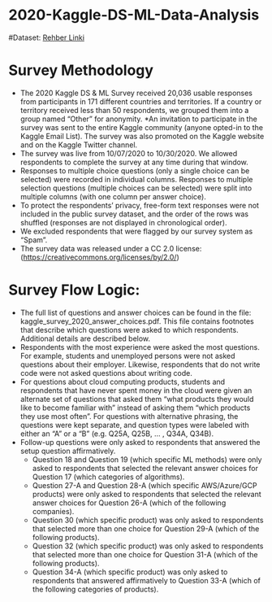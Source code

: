 # 2020-Kaggle-DS-ML-Data-Analysis
#Dataset: 
[Rehber Linki](https://www.kaggle.com/c/kaggle-survey-2020/data)
# Survey Methodology 
* The 2020 Kaggle DS & ML Survey received 20,036 usable responses from participants in 171
different countries and territories. If a country or territory received less than 50 respondents, we
grouped them into a group named “Other” for anonymity.
*An invitation to participate in the survey was sent to the entire Kaggle community (anyone
opted-in to the Kaggle Email List). The survey was also promoted on the Kaggle website and on
the Kaggle Twitter channel.
* The survey was live from 10/07/2020 to 10/30/2020. We allowed respondents to complete the
survey at any time during that window.
* Responses to multiple choice questions (only a single choice can be selected) were recorded in
individual columns. Responses to multiple selection questions (multiple choices can be selected)
were split into multiple columns (with one column per answer choice).
* To protect the respondents’ privacy, free-form text responses were not included in the public
survey dataset, and the order of the rows was shuffled (responses are not displayed in
chronological order).
* We excluded respondents that were flagged by our survey system as “Spam”.
* The survey data was released under a CC 2.0 license:
(https://creativecommons.org/licenses/by/2.0/)
# Survey Flow Logic:
+ The full list of questions and answer choices can be found in the file:
kaggle_survey_2020_answer_choices.pdf. This file contains footnotes that describe which
questions were asked to which respondents. Additional details are described below.
+ Respondents with the most experience were asked the most questions. For example, students
and unemployed persons were not asked questions about their employer. Likewise, respondents
that do not write code were not asked questions about writing code.
+ For questions about cloud computing products, students and respondents that have never spent
money in the cloud were given an alternate set of questions that asked them “what products they
would like to become familiar with” instead of asking them “which products they use most often”.
For questions with alternative phrasing, the questions were kept separate, and question types
were labeled with either an “A” or a “B” (e.g. Q25A, Q25B, … , Q34A, Q34B).
+ Follow-up questions were only asked to respondents that answered the setup question
affirmatively.
  + Question 18 and Question 19 (which specific ML methods) were only asked to
respondents that selected the relevant answer choices for Question 17 (which categories
of algorithms).
  + Question 27-A and Question 28-A (which specific AWS/Azure/GCP products) were only
asked to respondents that selected the relevant answer choices for Question 26-A (which
of the following companies).
  + Question 30 (which specific product) was only asked to respondents that selected more
than one choice for Question 29-A (which of the following products).
  + Question 32 (which specific product) was only asked to respondents that selected more
than one choice for Question 31-A (which of the following products).
  + Question 34-A (which specific product) was only asked to respondents that answered
affirmatively to Question 33-A (which of the following categories of products).

